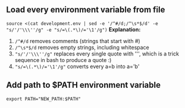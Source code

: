 ## Load every environment variable from file
`source <(cat development.env | sed -e '/^#/d;/^\s*$/d' -e "s/'/'\\\''/g" -e "s/=\(.*\)/='\1'/g")`
**Explanation:**
1. `/^#/d` removes comments (strings that start with #)
2. `/^\s*$/d` removes empty strings, including whitespace
3. `"s/'/'\\\''/g"` replaces every single quote with '\'', which is a trick sequence in bash to produce a quote :)
4. `"s/=\(.*\)/='\1'/g"` converts every a=b into a='b'

## Add path to $PATH environment variable
`export PATH="NEW_PATH:$PATH"`
